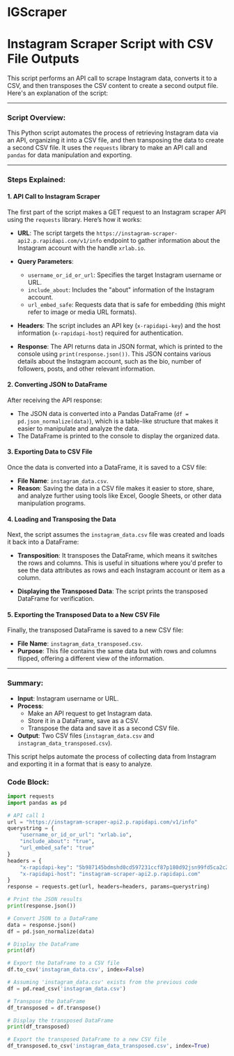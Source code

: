 # IGScraper

# Instagram Scraper Script with CSV File Outputs

This script performs an API call to scrape Instagram data, converts it to a CSV, and then transposes the CSV content to create a second output file.
Here's an explanation of the script:

---

### Script Overview:

This Python script automates the process of retrieving Instagram data via an API, organizing it into a CSV file, and then transposing the data to create a second CSV file. It uses the `requests` library to make an API call and `pandas` for data manipulation and exporting.

---

### Steps Explained:

#### 1. **API Call to Instagram Scraper**

The first part of the script makes a GET request to an Instagram scraper API using the `requests` library. Here’s how it works:

- **URL**: The script targets the `https://instagram-scraper-api2.p.rapidapi.com/v1/info` endpoint to gather information about the Instagram account with the handle `xrlab.io`.
  
- **Query Parameters**: 
  - `username_or_id_or_url`: Specifies the target Instagram username or URL.
  - `include_about`: Includes the "about" information of the Instagram account.
  - `url_embed_safe`: Requests data that is safe for embedding (this might refer to image or media URL formats).

- **Headers**: The script includes an API key (`x-rapidapi-key`) and the host information (`x-rapidapi-host`) required for authentication.

- **Response**: The API returns data in JSON format, which is printed to the console using `print(response.json())`. This JSON contains various details about the Instagram account, such as the bio, number of followers, posts, and other relevant information.

#### 2. **Converting JSON to DataFrame**

After receiving the API response:

- The JSON data is converted into a Pandas DataFrame (`df = pd.json_normalize(data)`), which is a table-like structure that makes it easier to manipulate and analyze the data.
- The DataFrame is printed to the console to display the organized data.

#### 3. **Exporting Data to CSV File**

Once the data is converted into a DataFrame, it is saved to a CSV file:

- **File Name**: `instagram_data.csv`.
- **Reason**: Saving the data in a CSV file makes it easier to store, share, and analyze further using tools like Excel, Google Sheets, or other data manipulation programs.

#### 4. **Loading and Transposing the Data**

Next, the script assumes the `instagram_data.csv` file was created and loads it back into a DataFrame:

- **Transposition**: It transposes the DataFrame, which means it switches the rows and columns. This is useful in situations where you'd prefer to see the data attributes as rows and each Instagram account or item as a column.
  
- **Displaying the Transposed Data**: The script prints the transposed DataFrame for verification.

#### 5. **Exporting the Transposed Data to a New CSV File**

Finally, the transposed DataFrame is saved to a new CSV file:

- **File Name**: `instagram_data_transposed.csv`.
- **Purpose**: This file contains the same data but with rows and columns flipped, offering a different view of the information.

---

### Summary:

- **Input**: Instagram username or URL.
- **Process**: 
  - Make an API request to get Instagram data.
  - Store it in a DataFrame, save as a CSV.
  - Transpose the data and save it as a second CSV file.
- **Output**: Two CSV files (`instagram_data.csv` and `instagram_data_transposed.csv`).

This script helps automate the process of collecting data from Instagram and exporting it in a format that is easy to analyze.

### Code Block:

```python
import requests
import pandas as pd

# API call 1
url = "https://instagram-scraper-api2.p.rapidapi.com/v1/info"
querystring = {
    "username_or_id_or_url": "xrlab.io",
    "include_about": "true",
    "url_embed_safe": "true"
}
headers = {
    "x-rapidapi-key": "5b987145bdmshd0cd597231ccf87p180d92jsn99fd5ca2c2c8",
    "x-rapidapi-host": "instagram-scraper-api2.p.rapidapi.com"
}
response = requests.get(url, headers=headers, params=querystring)

# Print the JSON results
print(response.json())

# Convert JSON to a DataFrame
data = response.json()
df = pd.json_normalize(data)

# Display the DataFrame
print(df)

# Export the DataFrame to a CSV file
df.to_csv('instagram_data.csv', index=False)

# Assuming 'instagram_data.csv' exists from the previous code
df = pd.read_csv('instagram_data.csv')

# Transpose the DataFrame
df_transposed = df.transpose()

# Display the transposed DataFrame
print(df_transposed)

# Export the transposed DataFrame to a new CSV file
df_transposed.to_csv('instagram_data_transposed.csv', index=True)
